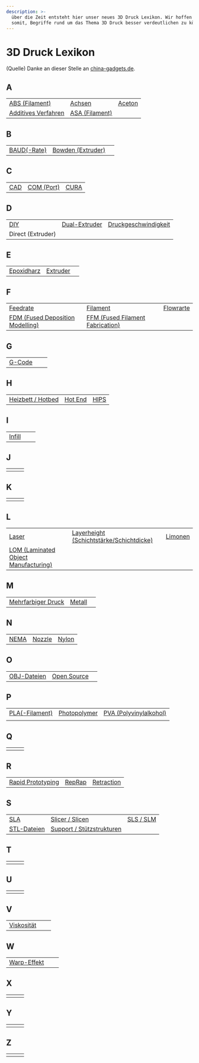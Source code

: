 ```yaml
---
description: >-
  über die Zeit entsteht hier unser neues 3D Druck Lexikon. Wir hoffen euch
  somit, Begriffe rund um das Thema 3D Druck besser verdeutlichen zu können.
---
```


# 3D Druck Lexikon

(Quelle) Danke an dieser Stelle an [china-gadgets.de](https://www.china-gadgets.de).

## A

|                                                                |                                                    |                                      |
| -------------------------------------------------------------- | -------------------------------------------------- | ------------------------------------ |
| [ABS (Filament)](3d-druck-lexikon/abs-filament.md)             | [Achsen](3d-druck-lexikon/achsen.md)               | [Aceton](3d-druck-lexikon/aceton.md) |
| [Additives Verfahren](3d-druck-lexikon/additives-verfahren.md) | [ASA (Filament)](3d-druck-lexikon/asa-filament.md) |                                      |

## B

|                                              |                                                          |   |
| -------------------------------------------- | -------------------------------------------------------- | - |
| [BAUD(-Rate)](3d-druck-lexikon/baud-rate.md) | [Bowden (Extruder)](3d-druck-lexikon/bowden-extruder.md) |   |

## C

|                                |                                            |                                  |
| ------------------------------ | ------------------------------------------ | -------------------------------- |
| [CAD](3d-druck-lexikon/cad.md) | [COM (Port)](3d-druck-lexikon/com-port.md) | [CURA](3d-druck-lexikon/cura.md) |

## D

|                                |                                                    |                                                                  |
| ------------------------------ | -------------------------------------------------- | ---------------------------------------------------------------- |
| [DIY](3d-druck-lexikon/diy.md) | [Dual-Extruder](3d-druck-lexikon/dual-extruder.md) | [Druckgeschwindigkeit](3d-druck-lexikon/druckgeschwindigkeit.md) |
| Direct (Extruder)              |                                                    |                                                                  |

## E

|                                              |                                          |   |
| -------------------------------------------- | ---------------------------------------- | - |
| [Epoxidharz](3d-druck-lexikon/epoxidharz.md) | [Extruder](3d-druck-lexikon/extruder.md) |   |

## F

|                                                                                        |                                                                                        |                                           |
| -------------------------------------------------------------------------------------- | -------------------------------------------------------------------------------------- | ----------------------------------------- |
| [Feedrate](3d-druck-lexikon/feedrate.md)                                               | [Filament](3d-druck-lexikon/filament.md)                                               | [Flowrarte](3d-druck-lexikon/flowrate.md) |
| [FDM (Fused Deposition Modelling)](3d-druck-lexikon/fdm-fused-deposition-modelling.md) | [FFM (Fused Filament Fabrication)](3d-druck-lexikon/ffm-fused-filament-fabrication.md) |                                           |

## G

|                                      |   |   |
| ------------------------------------ | - | - |
| [G-Code](3d-druck-lexikon/g-code.md) |   |   |

## H

|                                                                                             |                                        |                                  |
| ------------------------------------------------------------------------------------------- | -------------------------------------- | -------------------------------- |
| [Heizbett / Hotbed](https://app.gitbook.com/o/knKgiS29xlZlTBHFJ3Jg/s/v3pPxILVKjgOIWX5yN8Q/) | [Hot End](3d-druck-lexikon/hot-end.md) | [HIPS](3d-druck-lexikon/hips.md) |

## I

|                                      |   |   |
| ------------------------------------ | - | - |
| [Infill](3d-druck-lexikon/infill.md) |   |   |

## J

|   |   |   |
| - | - | - |
|   |   |   |

## K

|   |   |   |
| - | - | - |
|   |   |   |

## L

|                                                                                                |                                                                                                         |                                        |
| ---------------------------------------------------------------------------------------------- | ------------------------------------------------------------------------------------------------------- | -------------------------------------- |
| [Laser](https://app.gitbook.com/o/knKgiS29xlZlTBHFJ3Jg/s/v3pPxILVKjgOIWX5yN8Q/)                | [Layerheight (Schichtstärke/Schichtdicke)](3d-druck-lexikon/layerheight-schichtstaerke-schichtdicke.md) | [Limonen](3d-druck-lexikon/limonen.md) |
| [LOM (Laminated Object Manufacturing)](3d-druck-lexikon/lom-laminated-object-manufacturing.md) |                                                                                                         |                                        |

## M

|                                                              |                                      |   |
| ------------------------------------------------------------ | ------------------------------------ | - |
| [Mehrfarbiger Druck](3d-druck-lexikon/mehrfarbiger-druck.md) | [Metall](3d-druck-lexikon/metall.md) |   |

## N

|                                  |                                      |                                    |
| -------------------------------- | ------------------------------------ | ---------------------------------- |
| [NEMA](3d-druck-lexikon/nema.md) | [Nozzle](3d-druck-lexikon/nozzle.md) | [Nylon](3d-druck-lexikon/nylon.md) |

## O

|                                                |                                                |   |
| ---------------------------------------------- | ---------------------------------------------- | - |
| [OBJ-Dateien](3d-druck-lexikon/obj-dateien.md) | [Open Source](3d-druck-lexikon/open-source.md) |   |

## P

|                                                    |                                                  |                                                                    |
| -------------------------------------------------- | ------------------------------------------------ | ------------------------------------------------------------------ |
| [PLA(-Filament)](3d-druck-lexikon/pla-filament.md) | [Photopolymer](3d-druck-lexikon/photopolymer.md) | [PVA (Polyvinylalkohol)](3d-druck-lexikon/pva-polyvinylalkohol.md) |
|                                                    |                                                  |                                                                    |

## Q

|   |   |   |
| - | - | - |
|   |   |   |

## R

|                                                            |                                      |                                              |
| ---------------------------------------------------------- | ------------------------------------ | -------------------------------------------- |
| [Rapid Prototyping](3d-druck-lexikon/rapid-prototyping.md) | [RepRap](3d-druck-lexikon/reprap.md) | [Retraction](3d-druck-lexikon/retraction.md) |

## S

|                                                |                                                                           |                                          |
| ---------------------------------------------- | ------------------------------------------------------------------------- | ---------------------------------------- |
| [SLA](3d-druck-lexikon/sla.md)                 | [Slicer / Slicen](3d-druck-lexikon/slicer-slicen.md)                      | [SLS / SLM](3d-druck-lexikon/sls-slm.md) |
| [STL-Dateien](3d-druck-lexikon/stl-dateien.md) | [Support / Stützstrukturen](3d-druck-lexikon/support-stuetzstrukturen.md) |                                          |

## T

|   |   |   |
| - | - | - |
|   |   |   |

## U

|   |   |   |
| - | - | - |
|   |   |   |

## V

|                                               |   |   |
| --------------------------------------------- | - | - |
| [Viskosität](3d-druck-lexikon/viskositaet.md) |   |   |

## W

|                                                |   |   |
| ---------------------------------------------- | - | - |
| [Warp-Effekt](3d-druck-lexikon/warp-effekt.md) |   |   |

## X

|   |   |   |
| - | - | - |
|   |   |   |

## Y

|   |   |   |
| - | - | - |
|   |   |   |

## Z

|   |   |   |
| - | - | - |
|   |   |   |
